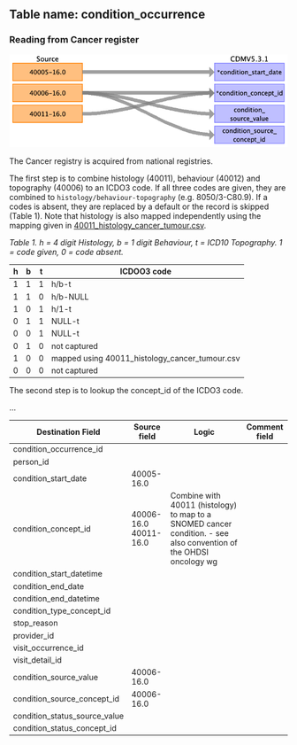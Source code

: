 ## Table name: condition_occurrence

### Reading from Cancer register

![](baseline/md_files/image1.png)

The Cancer registry is acquired from national registries.

The first step is to combine histology (40011), behaviour (40012) and topography (40006) to an ICDO3 code.
If all three codes are given, they are combined to `histology/behaviour-topography` (e.g. 8050/3-C80.9).
If a codes is absent, they are replaced by a default or the record is skipped (Table 1).
Note that histology is also mapped independently using the mapping given in [40011_histology_cancer_tumour.csv](resources/baseline_field_mapping/40011_histology_cancer_tumour.csv). 

_Table 1. h = 4 digit Histology, b = 1 digit Behaviour, t = ICD10 Topography. 
1 = code given, 0 = code absent._

| h | b | t | ICDOO3 code |
| --- | --- | --- | --- |
|1|1|1| h/b-t |
|1|1|0| h/b-NULL |
|1|0|1| h/1-t |
|0|1|1| NULL-t |
|0|0|1| NULL-t |
|0|1|0| not captured |
|1|0|0| mapped using 40011_histology_cancer_tumour.csv |
|0|0|0| not captured |

The second step is to lookup the concept_id of the ICDO3 code.

...



| Destination Field | Source field | Logic | Comment field |
| --- | --- | --- | --- |
| condition_occurrence_id |  |  |  |
| person_id |  |  |  |
| condition_start_date | 40005-16.0 |  |  |
| condition_concept_id | 40006-16.0<br>40011-16.0 | Combine with 40011 (histology) to map to a SNOMED cancer condition.  - see also convention of the OHDSI oncology wg<br> |  |
| condition_start_datetime |  |  |  |
| condition_end_date |  |  |  |
| condition_end_datetime |  |  |  |
| condition_type_concept_id |  |  |  |
| stop_reason |  |  |  |
| provider_id |  |  |  |
| visit_occurrence_id |  |  |  |
| visit_detail_id |  |  |  |
| condition_source_value | 40006-16.0 |  |  |
| condition_source_concept_id | 40006-16.0 |  |  |
| condition_status_source_value |  |  |  |
| condition_status_concept_id |  |  |  |

